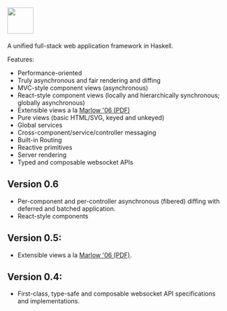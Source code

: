 # <a href='https://github.com/grumply/pure'><img src='https://github.com/grumply/pure/blob/0379442b5e05ef2d967a855bfd950ae770189db6/logo/pure.svg' height='60'></a>

A unified full-stack web application framework in Haskell. 

Features:

* Performance-oriented
* Truly asynchronous and fair rendering and diffing
* MVC-style component views (asynchronous)
* React-style component views (locally and hierarchically synchronous; globally asynchronous)
* Extensible views a la [Marlow '06 (PDF)](http://simonmar.github.io/bib/papers/ext-exceptions.pdf)
* Pure views (basic HTML/SVG, keyed and unkeyed)
* Global services
* Cross-component/service/controller messaging
* Built-in Routing
* Reactive primitives
* Server rendering
* Typed and composable websocket APIs

## Version 0.6

* Per-component and per-controller asynchronous (fibered) diffing with deferred and batched application. 
* React-style components

## Version 0.5:

* Extensible views a la [Marlow '06 (PDF)](http://simonmar.github.io/bib/papers/ext-exceptions.pdf).

## Version 0.4:

* First-class, type-safe and composable websocket API specifications and implementations.
